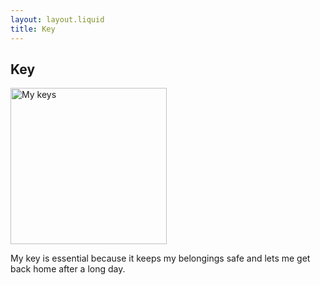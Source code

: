 ```yaml
---
layout: layout.liquid
title: Key
---
```


<h2>Key</h2>
<img src="/images/keys.png" alt="My keys" width="250">
<p>My key is essential because it keeps my belongings safe and lets me get back home after a long day.</p>